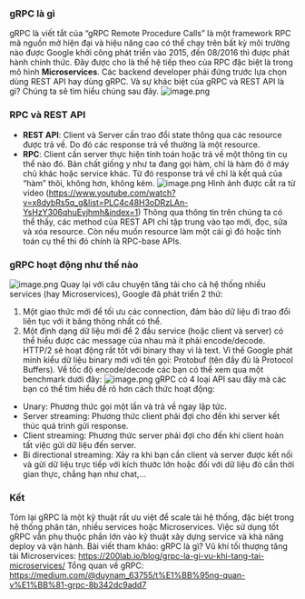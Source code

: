 ### gRPC là gì
gRPC là viết tắt của “gRPC Remote Procedure Calls” là một framework RPC mã nguồn mở hiện đại và hiệu năng cao có thể chạy trên bất kỳ môi trường nào được Google khởi công phát triển vào 2015, đến 08/2016 thì được phát hành chính thức. Đây được cho là thế hệ tiếp theo của RPC đặc biệt là trong mô hình **Microservices**.
Các backend developer phải đứng trước lựa chọn dùng REST API hay dùng gRPC. Và sự khác biệt của gRPC và REST API là gì? Chúng ta sẽ tìm hiểu chúng sau đây.
![image.png](https://images.viblo.asia/09c52ab5-4cfc-47ab-8d92-066ea7691d4f.png)
### RPC và REST API
* **REST API**: Client và Server cần trao đổi state thông qua các resource được trả về. Do đó các response trả về thường là một resource.
* **RPC**: Client cần server thực hiện tính toán hoặc trả về một thông tin cụ thể nào đó. Bản chất giống y như ta đang gọi hàm, chỉ là hàm đó ở máy chủ khác hoặc service khác. Từ đó response trả về chỉ là kết quả của “hàm” thôi, không hơn, không kém.
![image.png](https://images.viblo.asia/14a56648-19bd-4f1a-bf11-97557e77df6c.png)
Hình ảnh được cắt ra từ video (https://www.youtube.com/watch?v=x8dybRs5q_g&list=PLC4c48H3oDRzLAn-YsHzY306qhuEvjhmh&index=1)
Thông qua thông tin trên chúng ta có thể thấy, các method của REST API chỉ tập trung vào tạo mới, đọc, sửa và xóa resource. Còn nếu muốn resource làm một cái gì đó hoặc tính toán cụ thể thì đó chính là RPC-base APIs.
### gRPC hoạt động như thế nào
![image.png](https://images.viblo.asia/99ccb670-c5ac-437b-972a-dc4854151a1c.png)
Quay lại với câu chuyện tăng tải cho cả hệ thống nhiều services (hay Microservices), Google đã phát triển 2 thứ:
1. Một giao thức mới để tối ưu các connection, đảm bảo dữ liệu đi trao đổi liên tục với ít băng thông nhất có thể.
2. Một định dạng dữ liệu mới để 2 đầu service (hoặc client và server) có thể hiểu được các message của nhau mà ít phải encode/decode.
HTTP/2 sẽ hoạt động rất tốt với binary thay vì là text. Vì thế Google phát minh kiểu dữ liệu binary mới với tên gọi: Protobuf (tên đầy đủ là Protocol Buffers). Về tốc độ encode/decode các bạn có thể xem qua một benchmark dưới đây:
![image.png](https://images.viblo.asia/038efb2c-aeb1-43c4-b84e-571679773ed5.png)
gRPC có 4 loại API sau đây mà các bạn có thể tìm hiểu để rõ hơn cách thức hoạt động:
* Unary: Phương thức gọi một lần và trả về ngay lập tức.
* Server streaming: Phương thức client phải đợi cho đến khi server kết thúc quá trình gửi response.
* Client streaming: Phương thức server phải đợi cho đến khi client hoàn tất việc gửi dữ liệu đến server.
* Bi directional streaming: Xảy ra khi bạn cần client và server được kết nối và gửi dữ liệu trực tiếp với kích thước lớn hoặc đối với dữ liệu đó cần thời gian thực, chẳng hạn như chat,...
### Kết
Tóm lại gRPC là một kỹ thuật rất ưu việt để scale tải hệ thống, đặc biệt trong hệ thống phân tán, nhiều services hoặc Microservices. Việc sử dụng tốt gRPC vẫn phụ thuộc phần lớn vào kỹ thuật xây dựng service và khả năng deploy và vận hành.
Bài viết tham khảo:
gRPC là gì? Vũ khí tối thượng tăng tải Microservices: https://200lab.io/blog/grpc-la-gi-vu-khi-tang-tai-microservices/
Tổng quan về gRPC: https://medium.com/@duynam_63755/t%E1%BB%95ng-quan-v%E1%BB%81-grpc-8b342dc9add7